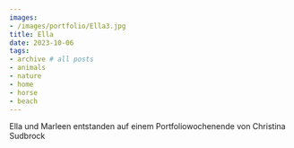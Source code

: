 ```yaml
---
images:
- /images/portfolio/Ella3.jpg
title: Ella
date: 2023-10-06
tags:
- archive # all posts
- animals
- nature
- home
- horse
- beach
---
```

Ella und Marleen entstanden auf einem Portfoliowochenende von Christina Sudbrock